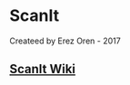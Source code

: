 # ScanIt

Createed by Erez Oren - 2017

## [ScanIt Wiki](https://github.com/erezoren/ScanIt/wiki/ScanIt-Home)

